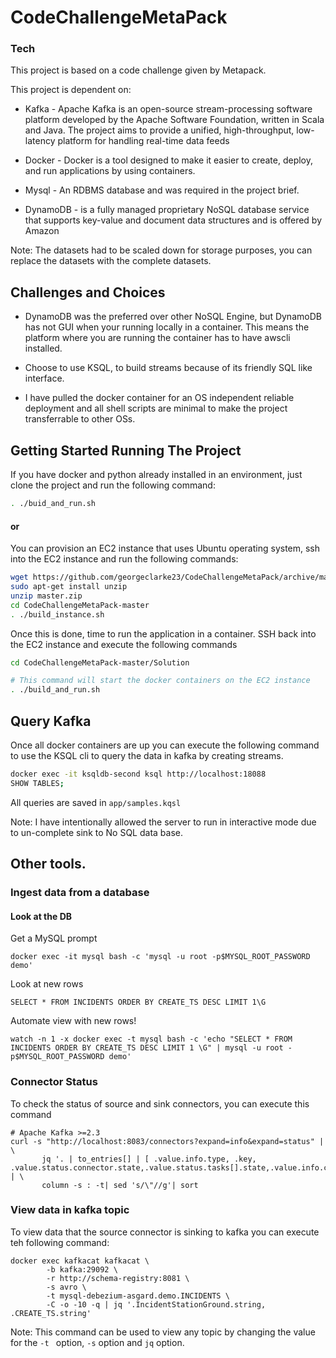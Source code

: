 # CodeChallengeMetaPack

### Tech
This project is based on a code challenge given by Metapack.

This project is dependent on:
- Kafka - Apache Kafka is an open-source stream-processing software platform developed by the Apache Software Foundation, written in Scala and Java. The project aims to provide a unified, high-throughput, low-latency platform for handling real-time data feeds

- Docker - Docker is a tool designed to make it easier to create, deploy, and run applications by using containers.
- Mysql - An RDBMS database and was required in the project brief.
- DynamoDB -  is a fully managed proprietary NoSQL database service that supports key-value and document data structures and is offered by Amazon

Note: The datasets had to be scaled down for storage purposes, you can replace the datasets with the complete datasets.

##  Challenges and Choices

- DynamoDB was the preferred over other NoSQL Engine, but DynamoDB has not GUI when your running locally in a container. This means the platform where you are running the container has to have awscli installed.

- Choose to use KSQL, to build streams because of its friendly SQL like interface. 

- I have pulled the docker container for an OS independent reliable deployment and all shell scripts are minimal to make the project transferrable to other OSs.


## Getting Started Running The Project
If you have docker and python  already installed in an environment, just clone the project and run the following command:

```bash
. ./buid_and_run.sh
``` 
#### or
You can  provision an EC2 instance that uses Ubuntu operating system, ssh into the EC2 instance and run the following commands: 
```bash
wget https://github.com/georgeclarke23/CodeChallengeMetaPack/archive/master.zip
sudo apt-get install unzip 
unzip master.zip
cd CodeChallengeMetaPack-master
. ./build_instance.sh
```

Once this is done, time to run the application in a container. SSH back into the EC2 instance and execute the following commands 
```bash
cd CodeChallengeMetaPack-master/Solution

# This command will start the docker containers on the EC2 instance
. ./build_and_run.sh
```


## Query Kafka

Once all docker containers are up you can execute the following command to use the KSQL cli to query the data in kafka by creating streams.

```bash
docker exec -it ksqldb-second ksql http://localhost:18088
SHOW TABLES;
```


All queries are saved in `app/samples.kqsl`

Note: I have intentionally allowed the server to run in interactive mode due to un-complete sink to No SQL data base.

## Other tools.

### Ingest data from a database
#### Look at the DB

Get a MySQL prompt
```shell script
docker exec -it mysql bash -c 'mysql -u root -p$MYSQL_ROOT_PASSWORD demo'
```
Look at new rows
```mysql-psql
SELECT * FROM INCIDENTS ORDER BY CREATE_TS DESC LIMIT 1\G
```

Automate view with new rows!
```shell script
watch -n 1 -x docker exec -t mysql bash -c 'echo "SELECT * FROM INCIDENTS ORDER BY CREATE_TS DESC LIMIT 1 \G" | mysql -u root -p$MYSQL_ROOT_PASSWORD demo'
```

### Connector Status

To check the status of source and sink connectors, you can execute this command

```shell script
# Apache Kafka >=2.3
curl -s "http://localhost:8083/connectors?expand=info&expand=status" | \
       jq '. | to_entries[] | [ .value.info.type, .key, .value.status.connector.state,.value.status.tasks[].state,.value.info.config."connector.class"]|join(":|:")' | \
       column -s : -t| sed 's/\"//g'| sort
```

### View data in kafka topic

To view data that the source connector is sinking to kafka you can execute teh following command: 

```shell script
docker exec kafkacat kafkacat \
        -b kafka:29092 \
        -r http://schema-registry:8081 \
        -s avro \
        -t mysql-debezium-asgard.demo.INCIDENTS \
        -C -o -10 -q | jq '.IncidentStationGround.string, .CREATE_TS.string'
```
Note: This command can be used to view any topic by changing the value for the `-t ` option, `-s` option and `jq` option.